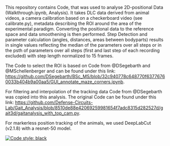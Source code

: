 This repository contains Code, that was used to analyse 2D-positional Data (Walkthrough.ipynb, Analysis). It takes DLC data derived from animal videos, a camera calibration based on a checkerboard video (see calibrate.py), metadata describing the ROI around the area of the experimental paradigm. Converting the positional data to the reference space and data smoothening is then performed. Step Detection and parameter calculation (angles, distances, areas between bodyparts) results in single values reflecting the median of the parameters over all steps or in the psth of parameters over all steps (first and last step of each recording excluded) with step length normalized to 15 frames. 

The Code to select the ROI is based on Code from @DSegebarth and @MSchellenberger and can be found under this link: https://github.com/DSegebarth/BSc_MS/blob/32c940778c648770f63776760033b404b9a00aa5/GUI_annotate_maze_corners.ipynb.

For filtering and interpolation of the tracking data Code from @DSegebarth was copied into this analysis. The original Code can be found under this link: https://github.com/Defense-Circuits-Lab/Gait_Analysis/blob/8510de88e42069259981654f7adc8315d282527d/gait3d/gaitanalysis_with_top_cam.py.

For markerless position tracking of the animals, we used DeepLabCut (v2.1.8) with a resnet-50 model.

<a href="https://github.com/psf/black"><img alt="Code style: black" src="https://img.shields.io/badge/code%20style-black-000000.svg"></a>
